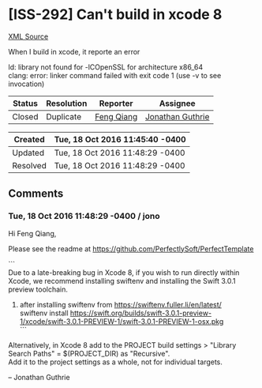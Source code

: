 # [ISS-292] Can't build in xcode 8

[XML Source](../xml/ISS-292.xml)
<p><p>When I build in xcode, it reporte an error</p>

<p>ld: library not found for -lCOpenSSL for architecture x86_64<br/>
clang: error: linker command failed with exit code 1 (use -v to see invocation)</p></p>





Status|Resolution|Reporter|Assignee
------|----------|--------|--------
Closed|Duplicate|[Feng Qiang](FengQiangBoy)|[Jonathan Guthrie]($jono)





Created|Tue, 18 Oct 2016 11:45:40 -0400
-------|--------------
Updated|Tue, 18 Oct 2016 11:48:29 -0400
Resolved|Tue, 18 Oct 2016 11:48:29 -0400


## Comments




### Tue, 18 Oct 2016 11:48:29 -0400 / jono 

<p><p>Hi Feng Qiang,</p>

<p>Please see the readme at <a href="https://github.com/PerfectlySoft/PerfectTemplate" class="external-link" rel="nofollow">https://github.com/PerfectlySoft/PerfectTemplate</a></p>

<p>```<br/>
Due to a late-breaking bug in Xcode 8, if you wish to run directly within Xcode, we recommend installing swiftenv and installing the Swift 3.0.1 preview toolchain.</p>

<ol>
	<li>after installing swiftenv from <a href="https://swiftenv.fuller.li/en/latest/" class="external-link" rel="nofollow">https://swiftenv.fuller.li/en/latest/</a><br/>
swiftenv install <a href="https://swift.org/builds/swift-3.0.1-preview-1/xcode/swift-3.0.1-PREVIEW-1/swift-3.0.1-PREVIEW-1-osx.pkg" class="external-link" rel="nofollow">https://swift.org/builds/swift-3.0.1-preview-1/xcode/swift-3.0.1-PREVIEW-1/swift-3.0.1-PREVIEW-1-osx.pkg</a><br/>
```</li>
</ol>


<p>Alternatively, in Xcode 8 add to the PROJECT build settings &gt; "Library Search Paths" = $(PROJECT_DIR) as "Recursive". <br/>
Add it to the project settings as a whole, not for individual targets. </p>


<p>– Jonathan Guthrie</p></p>


